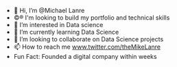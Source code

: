 - 👋 Hi, I’m @Michael Lanre
- ©® I'm looking to build my portfolio and technical skills
- 👀 I’m interested in Data science
- 🌱 I’m currently learning Data Science
- 💞️ I’m looking to collaborate on Data Science projects
- 📫 How to reach me www.twitter.com/theMikeLanre
- Fun Fact: Founded a digital company within weeks

<!---
Mlm6686/Mlm6686 is a ✨ special ✨ repository because its `README.md` (this file) appears on your GitHub profile.
You can click the Preview link to take a look at your changes.
--->
